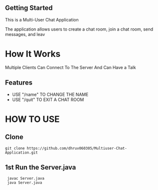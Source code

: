 ## Getting Started

This is a Multi-User Chat Application 

The application allows users to create a chat room, join a chat room, send messages, and leav

<h1>How It Works </h1>
<p>Multiple Clients Can Connect To The Server And Can Have a Talk</p>

<h2>Features</h2>
<ul>
<li> USE "/name" TO CHANGE THE NAME </li>
<li> USE "/quit" TO EXIT A CHAT ROOM </li>
</ul>


<h1>HOW TO USE</h1>
<h2>Clone</h2>
<p><code>git clone https://github.com/dhruv060305/Multiuser-Chat-Application.git</code></p>
<h2>1st Run the Server.java</h2>
<p><code> javac Server.java </code><br> <code> java Server.java </code></p>

